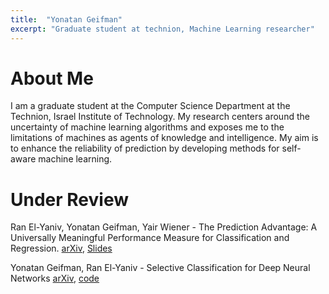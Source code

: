 ```yaml
---
title:  "Yonatan Geifman"
excerpt: "Graduate student at technion, Machine Learning researcher"
---
```


# About Me #
I am a graduate student at the Computer Science Department at the Technion, Israel Institute of Technology. My research centers around the uncertainty of machine learning algorithms and exposes me to the limitations of machines as agents of knowledge and intelligence. My aim is to enhance the reliability of prediction by developing methods for self-aware machine learning.

# Under Review #
Ran El-Yaniv, Yonatan Geifman, Yair Wiener - The Prediction Advantage: A Universally Meaningful Performance Measure for Classification and Regression.
[arXiv](https://arxiv.org/abs/1705.08499), [Slides](https://github.com/geifmany/geifmany.github.io/blob/master/papers/prediction%20advantage/prediction%20advantage%20slides.pdf)

Yonatan Geifman, Ran El-Yaniv - Selective Classification for Deep Neural Networks
[arXiv](https://arxiv.org/abs/1705.08500), [code](https://github.com/geifmany/selective_deep_learning)


